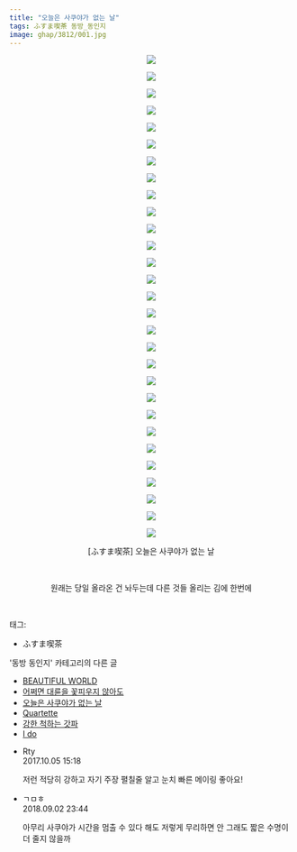 ```yaml
---
title: "오늘은 사쿠야가 없는 날"
tags: ふすま喫茶 동방_동인지
image: ghap/3812/001.jpg
---
```

<div class="article">
<p style="text-align: center; clear: none; float: none;"><img src="{{ site.nasurl }}/ghap/3812/001.jpg"/></p>
<p style="text-align: center; clear: none; float: none;"><img src="{{ site.nasurl }}/ghap/3812/002.jpg"/></p>
<p style="text-align: center; clear: none; float: none;"><img src="{{ site.nasurl }}/ghap/3812/003.jpg"/></p>
<p style="text-align: center; clear: none; float: none;"><img src="{{ site.nasurl }}/ghap/3812/004.jpg"/></p>
<p style="text-align: center; clear: none; float: none;"><img src="{{ site.nasurl }}/ghap/3812/005.jpg"/></p>
<p style="text-align: center; clear: none; float: none;"><img src="{{ site.nasurl }}/ghap/3812/006.jpg"/></p>
<p style="text-align: center; clear: none; float: none;"><img src="{{ site.nasurl }}/ghap/3812/007.jpg"/></p>
<p style="text-align: center; clear: none; float: none;"><img src="{{ site.nasurl }}/ghap/3812/008.jpg"/></p>
<p style="text-align: center; clear: none; float: none;"><img src="{{ site.nasurl }}/ghap/3812/009.jpg"/></p>
<p style="text-align: center; clear: none; float: none;"><img src="{{ site.nasurl }}/ghap/3812/010.jpg"/></p>
<p style="text-align: center; clear: none; float: none;"><img src="{{ site.nasurl }}/ghap/3812/011.jpg"/></p>
<p style="text-align: center; clear: none; float: none;"><img src="{{ site.nasurl }}/ghap/3812/012.jpg"/></p>
<p style="text-align: center; clear: none; float: none;"><img src="{{ site.nasurl }}/ghap/3812/013.jpg"/></p>
<p style="text-align: center; clear: none; float: none;"><img src="{{ site.nasurl }}/ghap/3812/014.jpg"/></p>
<p style="text-align: center; clear: none; float: none;"><img src="{{ site.nasurl }}/ghap/3812/015.jpg"/></p>
<p style="text-align: center; clear: none; float: none;"><img src="{{ site.nasurl }}/ghap/3812/016.jpg"/></p>
<p style="text-align: center; clear: none; float: none;"><img src="{{ site.nasurl }}/ghap/3812/017.jpg"/></p>
<p style="text-align: center; clear: none; float: none;"><img src="{{ site.nasurl }}/ghap/3812/018.jpg"/></p>
<p style="text-align: center; clear: none; float: none;"><img src="{{ site.nasurl }}/ghap/3812/019.jpg"/></p>
<p style="text-align: center; clear: none; float: none;"><img src="{{ site.nasurl }}/ghap/3812/020.jpg"/></p>
<p style="text-align: center; clear: none; float: none;"><img src="{{ site.nasurl }}/ghap/3812/021.jpg"/></p>
<p style="text-align: center; clear: none; float: none;"><img src="{{ site.nasurl }}/ghap/3812/022.jpg"/></p>
<p style="text-align: center; clear: none; float: none;"><img src="{{ site.nasurl }}/ghap/3812/023.jpg"/></p>
<p style="text-align: center; clear: none; float: none;"><img src="{{ site.nasurl }}/ghap/3812/024.jpg"/></p>
<p style="text-align: center; clear: none; float: none;"><img src="{{ site.nasurl }}/ghap/3812/025.jpg"/></p>
<p style="text-align: center; clear: none; float: none;"><img src="{{ site.nasurl }}/ghap/3812/026.jpg"/></p>
<p style="text-align: center; clear: none; float: none;"><img src="{{ site.nasurl }}/ghap/3812/027.jpg"/></p>
<p style="text-align: center; clear: none; float: none;"><img src="{{ site.nasurl }}/ghap/3812/028.jpg"/></p>
<p style="text-align: center; clear: none; float: none;"><img src="{{ site.nasurl }}/ghap/3812/029.jpg"/></p>
<p style="text-align: center; clear: none; float: none;">[ふすま喫茶] 오늘은 사쿠야가 없는 날</p>
<p style="text-align: center; clear: none; float: none;"><br/></p>
<p style="text-align: center; clear: none; float: none;">원래는 당일 올라온 건 놔두는데 다른 것들 올리는 김에 한번에</p>
<p><br/></p>
</div><div class="tagTrail">
<p>태그: </p>
<ul>
<li>ふすま喫茶</li>
</ul>
</div><div class="another">
<p>'동방 동인지' 카테고리의 다른 글</p>
<ul>
<li><a href="/2017-10-06-ghap_3820">BEAUTIFUL WORLD</a></li>
<li><a href="/2017-10-04-ghap_3817">어쩌면 대륜을 꽃피우지 않아도</a></li>
<li><a href="/2017-10-02-ghap_3812">오늘은 사쿠야가 없는 날</a></li>
<li><a href="/2017-10-02-ghap_3811">Quartette</a></li>
<li><a href="/2017-10-02-ghap_3809">강한 척하는 갓파</a></li>
<li><a href="/2017-10-02-ghap_3808">I do</a></li>
</ul>
</div><div class="cb_module cb_fluid">
<div class="cb_wrt cb_profile">
<div class="comment">
<ul>
<li class="cb_thumb_off" id="comment15097452">
<div class="cb_comment_area">
<div class="cb_info_area">
<div class="cb_section">
<span class="cb_nick_name">Rty</span>
</div>
<div class="cb_section">
<span class="cb_date">2017.10.05 15:18 </span>
</div>
</div>
<div class="cb_dsc_comment">
<p class="cb_dsc">
											저런 적당히 강하고 자기 주장 펼칠줄 알고 눈치 빠른 메이링 좋아요!
										</p>
</div>
</div></li>
<li class="cb_thumb_off" id="comment15324820">
<div class="cb_comment_area">
<div class="cb_info_area">
<div class="cb_section">
<span class="cb_nick_name">ㄱㅁㅎ</span>
</div>
<div class="cb_section">
<span class="cb_date">2018.09.02 23:44 </span>
</div>
</div>
<div class="cb_dsc_comment">
<p class="cb_dsc">
											아무리 사쿠야가 시간을 멈출 수 있다 해도 저렇게 무리하면 안 그래도 짧은 수명이 더 줄지 않을까
										</p>
</div>
</div></li>
</ul>
</div>
</div><!-- commentList close -->
</div>